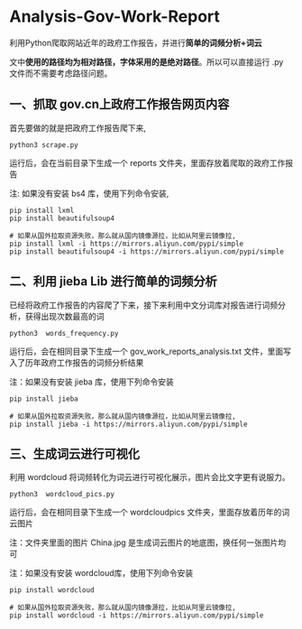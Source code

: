 # Analysis-Gov-Work-Report
利用Python爬取网站近年的政府工作报告，并进行**简单的词频分析+词云**

文中**使用的路径均为相对路径，字体采用的是绝对路径**。所以可以直接运行 .py 文件而不需要考虑路径问题。

## 一、抓取 gov.cn上政府工作报告网页内容
首先要做的就是把政府工作报告爬下来,

```shell
python3 scrape.py
```

运行后，会在当前目录下生成一个 reports 文件夹，里面存放着爬取的政府工作报告

注: 如果没有安装 bs4 库，使用下列命令安装,
```shell
pip install lxml
pip install beautifulsoup4

# 如果从国外拉取资源失败，那么就从国内镜像源拉，比如从阿里云镜像拉,
pip install lxml -i https://mirrors.aliyun.com/pypi/simple
pip install beautifulsoup4 -i https://mirrors.aliyun.com/pypi/simple
```

## 二、利用 jieba Lib 进行简单的词频分析

已经将政府工作报告的内容爬了下来，接下来利用中文分词库对报告进行词频分析，获得出现次数最高的词
```shell
python3  words_frequency.py
```

运行后，会在相同目录下生成一个 gov_work_reports_analysis.txt 文件，里面写入了历年政府工作报告的词频分析结果

注：如果没有安装 jieba 库，使用下列命令安装

```shell
pip install jieba

# 如果从国外拉取资源失败，那么就从国内镜像源拉，比如从阿里云镜像拉,
pip install jieba -i https://mirrors.aliyun.com/pypi/simple
```

## 三、生成词云进行可视化

利用 wordcloud 将词频转化为词云进行可视化展示，图片会比文字更有说服力。
```shell
python3  wordcloud_pics.py
```

运行后，会在相同目录下生成一个 wordcloudpics 文件夹，里面存放着历年的词云图片

注：文件夹里面的图片 China.jpg 是生成词云图片的地底图，换任何一张图片均可

注：如果没有安装 wordcloud库，使用下列命令安装
```shell
pip install wordcloud

# 如果从国外拉取资源失败，那么就从国内镜像源拉，比如从阿里云镜像拉,
pip install wordcloud -i https://mirrors.aliyun.com/pypi/simple
```
